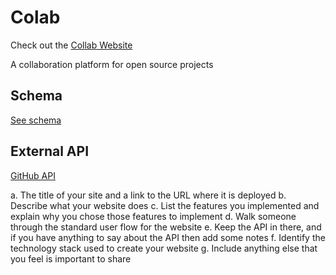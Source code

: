 # Colab

Check out the [Collab Website](https://collabk.herokuapp.com/)

A collaboration platform for open source projects

## Schema

[See schema](https://dbdiagram.io/d/624c4d07d043196e39fd1b67)


## External API

[GitHub API](https://docs.github.com/en/rest)



a. The title of your site and a link to the URL where it is deployed
b. Describe what your website does
c. List the features you implemented and explain why you chose those
features to implement
d. Walk someone through the standard user flow for the website 
e. Keep the API in there, and if you have anything to say about the API then
add some notes
f. Identify the technology stack used to create your website
g. Include anything else that you feel is important to share